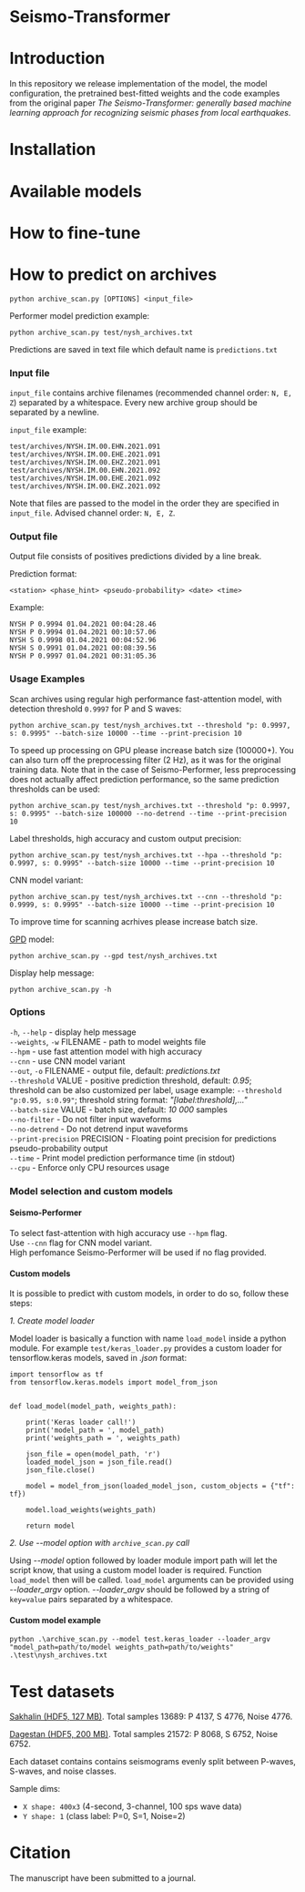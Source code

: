 # Seismo-Transformer

# Introduction

In this repository we release implementation of the model, the model configuration, the pretrained best-fitted weights and the code examples from the original paper _The Seismo-Transformer: generally based machine learning approach for recognizing seismic phases from local earthquakes_. 

# Installation

# Available models

# How to fine-tune

# How to predict on archives

`python archive_scan.py [OPTIONS] <input_file>`

Performer model prediction example:
<br>
```
python archive_scan.py test/nysh_archives.txt
```

Predictions are saved in text file which default name is `predictions.txt`

### Input file
`input_file` contains archive filenames (recommended channel order: `N, E, Z`) 
separated by a whitespace. Every new archive group should be separated by a newline.

`input_file` example:

```
test/archives/NYSH.IM.00.EHN.2021.091 test/archives/NYSH.IM.00.EHE.2021.091 test/archives/NYSH.IM.00.EHZ.2021.091
test/archives/NYSH.IM.00.EHN.2021.092 test/archives/NYSH.IM.00.EHE.2021.092 test/archives/NYSH.IM.00.EHZ.2021.092
```

Note that files are passed to the model in the order they are specified in `input_file`. 
Advised channel order: `N, E, Z`.

### Output file
Output file consists of positives predictions divided by a line break.

Prediction format:
<br>
```
<station> <phase_hint> <pseudo-probability> <date> <time>
```

Example:
```
NYSH P 0.9994 01.04.2021 00:04:28.46
NYSH P 0.9994 01.04.2021 00:10:57.06
NYSH S 0.9998 01.04.2021 00:04:52.96
NYSH S 0.9991 01.04.2021 00:08:39.56
NYSH P 0.9997 01.04.2021 00:31:05.36
```

### Usage Examples

Scan archives using regular high performance fast-attention model, with detection threshold `0.9997` for P and S waves:

```
python archive_scan.py test/nysh_archives.txt --threshold "p: 0.9997, s: 0.9995" --batch-size 10000 --time --print-precision 10
```

To speed up processing on GPU please increase batch size (100000+). You can also turn off the preprocessing filter (2 Hz), as it was for the original training data. Note that in the case of Seismo-Performer, less preprocessing does not actually affect prediction performance, so the same prediction thresholds can be used:

```
python archive_scan.py test/nysh_archives.txt --threshold "p: 0.9997, s: 0.9995" --batch-size 100000 --no-detrend --time --print-precision 10
```

Label thresholds, high accuracy and custom output precision:

```
python archive_scan.py test/nysh_archives.txt --hpa --threshold "p: 0.9997, s: 0.9995" --batch-size 10000 --time --print-precision 10
```

CNN model variant:

```
python archive_scan.py test/nysh_archives.txt --cnn --threshold "p: 0.9999, s: 0.9995" --batch-size 10000 --time --print-precision 10
```

To improve time for scanning acrhives please increase batch size.

[GPD](https://pubs.geoscienceworld.org/ssa/bssa/article-abstract/108/5A/2894/546740/Generalized-Seismic-Phase-Detection-with-Deep?redirectedFrom=fulltext) model:
```
python archive_scan.py --gpd test/nysh_archives.txt
```

Display help message:
<br>
```
python archive_scan.py -h
```

### Options
`-h`, `--help` - display help message
<br>`--weights`, `-w` FILENAME - path to model weights file
<br>`--hpm` - use fast attention model with high accuracy
<br>`--cnn` - use CNN model variant
<br>`--out`, `-o` FILENAME - output file, default: *predictions.txt*
<br>`--threshold` VALUE - positive prediction threshold, default: *0.95*;
<br> threshold can be also customized per label, usage example: `--threshold "p:0.95, s:0.99"`;
threshold string format: *"[label:threshold],..."*
<br>`--batch-size` VALUE - batch size, default: *10 000* samples
<br>`--no-filter` - Do not filter input waveforms
<br>`--no-detrend` - Do not detrend input waveforms
<br>`--print-precision` PRECISION - Floating point precision for predictions pseudo-probability output
<br>`--time` - Print model prediction performance time (in stdout)
<br>`--cpu` - Enforce only CPU resources usage

### Model selection and custom models

#### Seismo-Performer

To select fast-attention with high accuracy use `--hpm` flag.
<br>Use `--cnn` flag for CNN model variant.
<br>High perfomance Seismo-Performer will be used if no flag provided.

#### Custom models
It is possible to predict with custom models, in order to do so, follow these steps:

*1. Create model loader*

Model loader is basically a function with name `load_model` inside a python module.
For example `test/keras_loader.py` provides a custom loader for tensorflow.keras models, 
saved in *.json* format:

```aidl
import tensorflow as tf
from tensorflow.keras.models import model_from_json


def load_model(model_path, weights_path):

    print('Keras loader call!')
    print('model_path = ', model_path)
    print('weights_path = ', weights_path)

    json_file = open(model_path, 'r')
    loaded_model_json = json_file.read()
    json_file.close()

    model = model_from_json(loaded_model_json, custom_objects = {"tf": tf})

    model.load_weights(weights_path)

    return model
```

*2. Use --model option with `archive_scan.py` call*

Using *--model* option followed by loader module import path will let the script know, 
that using a custom model loader is required.
Function `load_model` then will be called.
`load_model` arguments can be provided using *--loader_argv* option.
*--loader_argv* should be followed by a string of `key=value` pairs separated by a whitespace.

#### Custom model example
```
python .\archive_scan.py --model test.keras_loader --loader_argv "model_path=path/to/model weights_path=path/to/weights" .\test\nysh_archives.txt
```


# Test datasets

[Sakhalin (HDF5, 127 MB)](https://drive.google.com/file/d/1dH2JF9TQmyB6GpIB_dY1jiWAI5uqp6ED/view?usp=sharing). Total samples 13689: P 4137, S 4776, Noise 4776.

[Dagestan (HDF5, 200 MB)](https://drive.google.com/file/d/156w3I9QVnhkCo0u7wjh-c6xekE9f6B3G/view?usp=sharing). Total samples 21572: P 8068, S 6752, Noise 6752.

Each dataset contains contains seismograms evenly split between P-waves, S-waves, and noise classes. 

Sample dims:
- `X shape: 400x3` (4-second, 3-channel, 100 sps wave data)
- `Y shape: 1` (class label: P=0, S=1, Noise=2)

# Citation

The manuscript have been submitted to a journal.
